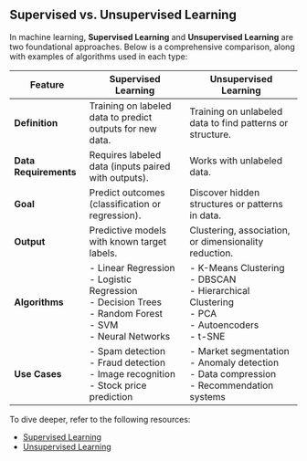 ## Supervised vs. Unsupervised Learning

In machine learning, **Supervised Learning** and **Unsupervised Learning** are two foundational approaches. Below is a comprehensive comparison, along with examples of algorithms used in each type:

| Feature                | **Supervised Learning**                               | **Unsupervised Learning**                              |
|------------------------|-------------------------------------------------------|-------------------------------------------------------|
| **Definition**         | Training on labeled data to predict outputs for new data. | Training on unlabeled data to find patterns or structure. |
| **Data Requirements**  | Requires labeled data (inputs paired with outputs).    | Works with unlabeled data.                            |
| **Goal**               | Predict outcomes (classification or regression).      | Discover hidden structures or patterns in data.       |
| **Output**             | Predictive models with known target labels.           | Clustering, association, or dimensionality reduction. |
| **Algorithms**         | - Linear Regression<br>- Logistic Regression<br>- Decision Trees<br>- Random Forest<br>- SVM<br>- Neural Networks | - K-Means Clustering<br>- DBSCAN<br>- Hierarchical Clustering<br>- PCA<br>- Autoencoders<br>- t-SNE |
| **Use Cases**          | - Spam detection<br>- Fraud detection<br>- Image recognition<br>- Stock price prediction | - Market segmentation<br>- Anomaly detection<br>- Data compression<br>- Recommendation systems |

To dive deeper, refer to the following resources:
- [Supervised Learning](Topics/Supervised_Learning.md)
- [Unsupervised Learning](Topics/Unsupervised_Learning.md)
